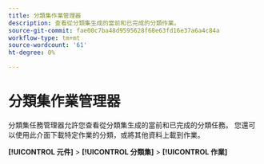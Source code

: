 ```yaml
---
title: 分類集作業管理器
description: 查看從分類集生成的當前和已完成的分類作業。
source-git-commit: fae00c7ba48d9595628f68e63fd16e37a6a4c84a
workflow-type: tm+mt
source-wordcount: '61'
ht-degree: 0%

---
```



# 分類集作業管理器

分類集任務管理器允許您查看從分類集生成的當前和已完成的分類任務。 您還可以使用此介面下載特定作業的分類，或將其他資料上載到作業。

**[!UICONTROL 元件]** > **[!UICONTROL 分類集]** > **[!UICONTROL 作業]**
